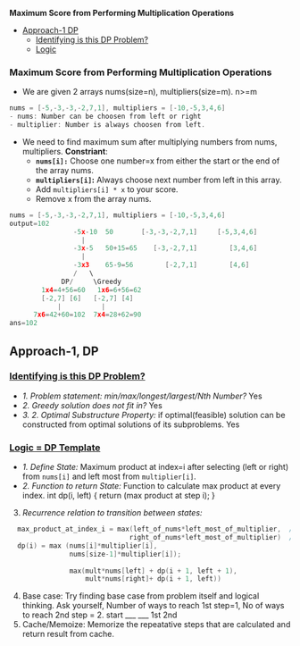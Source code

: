 **Maximum Score from Performing Multiplication Operations**
- [Approach-1 DP](#a)
  - [Identifying is this DP Problem?](#i)
  - [Logic](#l)

### Maximum Score from Performing Multiplication Operations
- We are given 2 arrays nums(size=n), multipliers(size=m). n>=m
```c
nums = [-5,-3,-3,-2,7,1], multipliers = [-10,-5,3,4,6]
- nums: Number can be choosen from left or right
- multiplier: Number is always choosen from left.
```
- We need to find maximum sum after multiplying numbers from nums, multipliers. **Constriant**:
  - **`nums[i]:`** Choose one number=x from either the start or the end of the array nums.
  - **`multipliers[i]`:** Always choose next number from left in this array.
  - Add `multipliers[i] * x` to your score.
  - Remove x from the array nums.
```c
nums = [-5,-3,-3,-2,7,1], multipliers = [-10,-5,3,4,6]
output=102
                -5x-10  50       [-3,-3,-2,7,1]     [-5,3,4,6]
                  |
                -3x-5   50+15=65    [-3,-2,7,1]        [3,4,6]
                  |
                -3x3    65-9=56        [-2,7,1]        [4,6]
                /   \
             DP/     \Greedy
        1x4=4+56=60   1x6=6+56=62
        [-2,7] [6]   [-2,7] [4]
            |          |
      7x6=42+60=102  7x4=28+62=90
ans=102
```

<a name=a></a>
## Approach-1, DP
<a name=i></a>
### [Identifying is this DP Problem?](/DS_Questions/Algorithms/Dynamic_Programming#i)
- _1. Problem statement: min/max/longest/largest/Nth Number?_ Yes
- _2. Greedy solution does not fit in?_ Yes
- _3. 2. Optimal Substructure Property:_ if optimal(feasible) solution can be constructed from optimal solutions of its subproblems. Yes

<a name=l></a>
### [Logic = DP Template](/DS_Questions/Algorithms/Dynamic_Programming#tem)
- _1. Define State:_ Maximum product at index=i after selecting (left or right) from `nums[i]` and left most from `multiplier[i]`.
- _2. Function to return State:_ Function to calculate max product at every index.
int dp(i, left) {
  return (max product at step i);
}
3. _Recurrence relation to transition between states:_
```c
  max_product_at_index_i = max(left_of_nums*left_most_of_multiplier,  //next operation nums=i+1, multiplier=left+1
                              right_of_nums*left_most_of_multiplier)  //next operation i=
  dp(i) = max (nums[i]*multiplier[i],
               nums[size-1]*multiplier[i]);
               
               max(mult*nums[left] + dp(i + 1, left + 1), 
                   mult*nums[right]+ dp(i + 1, left))
```
4. Base case: Try finding base case from problem itself and logical thinking.
Ask yourself, Number of ways to reach 1st step=1, No of ways to reach 2nd step = 2.
start ___  ___
      1st  2nd
5. Cache/Memoize: Memorize the repeatative steps that are calculated and return result from cache.
